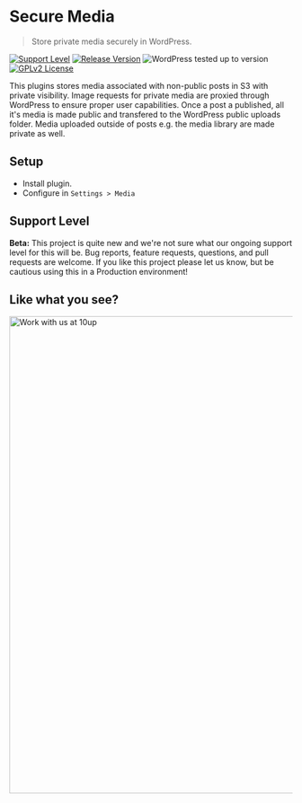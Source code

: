 # Secure Media

> Store private media securely in WordPress.

[![Support Level](https://img.shields.io/badge/support-beta-blueviolet.svg)](#support-level) [![Release Version](https://img.shields.io/github/release/10up/secure-media.svg)](https://github.com/10up/secure-media/releases/latest) ![WordPress tested up to version](https://img.shields.io/badge/WordPress-v5.6%20tested-success.svg) [![GPLv2 License](https://img.shields.io/github/license/10up/secure-media.svg)](https://github.com/10up/secure-media/blob/develop/LICENSE.md)

This plugins stores media associated with non-public posts in S3 with private visibility. Image requests for private media are proxied through WordPress to ensure proper user capabilities. Once a post a published, all it's media is made public and transfered to the WordPress public uploads folder. Media uploaded outside of posts e.g. the media library are made private as well.

## Setup

* Install plugin.
* Configure in `Settings > Media`

## Support Level

**Beta:** This project is quite new and we're not sure what our ongoing support level for this will be. Bug reports, feature requests, questions, and pull requests are welcome. If you like this project please let us know, but be cautious using this in a Production environment!

## Like what you see?

<a href="http://10up.com/contact/"><img src="https://10up.com/uploads/2016/10/10up-Github-Banner.png" width="850" alt="Work with us at 10up"></a>
